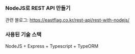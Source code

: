 ### NodeJS로 REST API 만들기
관련 블로그: https://eastflag.co.kr/rest-api/rest-with-nodejs/

### 사용된 기술 스택
NodeJS + Express + Typescript + TypeORM

